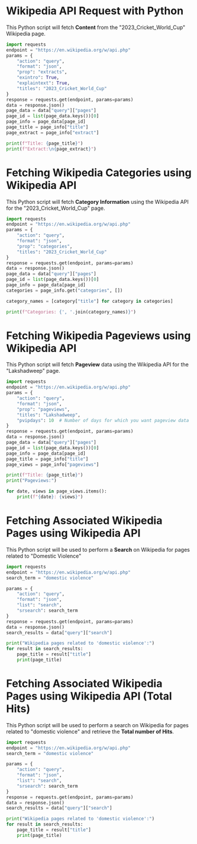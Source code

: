 # Wikipedia API Request with Python

This Python script will fetch **Content** from the "2023_Cricket_World_Cup" Wikipedia page.

```python
import requests
endpoint = "https://en.wikipedia.org/w/api.php"
params = {
    "action": "query",
    "format": "json",
    "prop": "extracts",
    "exintro": True,
    "explaintext": True,
    "titles": "2023_Cricket_World_Cup"
}
response = requests.get(endpoint, params=params)
data = response.json()
page_data = data["query"]["pages"]
page_id = list(page_data.keys())[0]
page_info = page_data[page_id]
page_title = page_info["title"]
page_extract = page_info["extract"]

print(f"Title: {page_title}")
print(f"Extract:\n{page_extract}")
```
# Fetching Wikipedia Categories using Wikipedia API

This Python script will fetch **Category Information** using the Wikipedia API for the "2023_Cricket_World_Cup" page.

```python
import requests
endpoint = "https://en.wikipedia.org/w/api.php"
params = {
    "action": "query",
    "format": "json",
    "prop": "categories",
    "titles": "2023_Cricket_World_Cup"
}
response = requests.get(endpoint, params=params)
data = response.json()
page_data = data["query"]["pages"]
page_id = list(page_data.keys())[0]
page_info = page_data[page_id]
categories = page_info.get("categories", [])

category_names = [category["title"] for category in categories]

print(f"Categories: {', '.join(category_names)}")
```
# Fetching Wikipedia Pageviews using Wikipedia API

This Python script will fetch **Pageview** data using the Wikipedia API for the "Lakshadweep" page.

```python
import requests
endpoint = "https://en.wikipedia.org/w/api.php"
params = {
    "action": "query",
    "format": "json",
    "prop": "pageviews",
    "titles": "Lakshadweep",
    "pvipdays": 10  # Number of days for which you want pageview data
}
response = requests.get(endpoint, params=params)
data = response.json()
page_data = data["query"]["pages"]
page_id = list(page_data.keys())[0]
page_info = page_data[page_id]
page_title = page_info["title"]
page_views = page_info["pageviews"]

print(f"Title: {page_title}")
print("Pageviews:")

for date, views in page_views.items():
    print(f"{date}: {views}")
```
# Fetching Associated Wikipedia Pages using Wikipedia API

This Python script will be used to perform a **Search** on Wikipedia for pages related to "Domestic Violence"

```python
import requests
endpoint = "https://en.wikipedia.org/w/api.php"
search_term = "domestic violence"

params = {
    "action": "query",
    "format": "json",
    "list": "search",
    "srsearch": search_term
}
response = requests.get(endpoint, params=params)
data = response.json()
search_results = data["query"]["search"]

print("Wikipedia pages related to 'domestic violence':")
for result in search_results:
    page_title = result["title"]
    print(page_title)
```

# Fetching Associated Wikipedia Pages using Wikipedia API (Total Hits)

This Python script will be used to perform a search on Wikipedia for pages related to "domestic violence" and retrieve the **Total number of Hits**.

```python
import requests
endpoint = "https://en.wikipedia.org/w/api.php"
search_term = "domestic violence"

params = {
    "action": "query",
    "format": "json",
    "list": "search",
    "srsearch": search_term
}
response = requests.get(endpoint, params=params)
data = response.json()
search_results = data["query"]["search"]

print("Wikipedia pages related to 'domestic violence':")
for result in search_results:
    page_title = result["title"]
    print(page_title)
```

